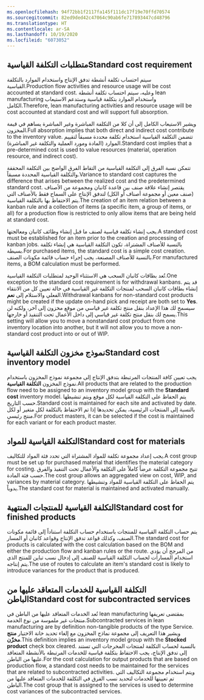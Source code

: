 ```yaml
---
ms.openlocfilehash: 94f72bb1f2117fa145f111dc17f19e70ffd70574
ms.sourcegitcommit: 82ed9ded42c47064c90ab6fe717893447cd48796
ms.translationtype: HT
ms.contentlocale: ar-SA
ms.lasthandoff: 10/19/2020
ms.locfileid: "6073052"
---
```

## <a name="standard-cost-requirement"></a><span data-ttu-id="0d5c0-101">متطلبات التكلفة القياسية</span><span class="sxs-lookup"><span data-stu-id="0d5c0-101">Standard cost requirement</span></span>

<span data-ttu-id="0d5c0-102">سيتم احتساب تكلفة أنشطة تدفق الإنتاج واستخدام الموارد بالتكلفة القياسية.</span><span class="sxs-lookup"><span data-stu-id="0d5c0-102">Production flow activities and resource usage will be cost accounted at standard cost.</span></span> <span data-ttu-id="0d5c0-103">وعليه، سيتم احتساب تكلفة أنشطة lean manufacturing واستخدام الموارد بتكلفة قياسية وستدعم الاستيعاب الكامل.</span><span class="sxs-lookup"><span data-stu-id="0d5c0-103">Therefore, lean manufacturing activities and resource usage will be cost accounted at standard cost and will support full absorption.</span></span>

<span data-ttu-id="0d5c0-104">ويشير الاستيعاب الكامل إلى أن كلا من التكلفة المباشرة وغير المباشرة يساهم في قيمة المخزون.</span><span class="sxs-lookup"><span data-stu-id="0d5c0-104">Full absorption implies that both direct and indirect cost contribute to the inventory value.</span></span> <span data-ttu-id="0d5c0-105">تتضمن التكلفة القياسية استخدام تكلفة محددة مسبقاً لتقييم الموارد (المادة ومورد العملية والتكلفة غير المباشرة).</span><span class="sxs-lookup"><span data-stu-id="0d5c0-105">Standard cost implies that a pre-determined cost is used to value resources (material, operation resource, and indirect cost).</span></span>

<span data-ttu-id="0d5c0-106">تتمكن نسبة الفرق إلى التكلفة القياسية من التقاط الفرق الواضح بين التكلفة المحققة والتكلفة القياسية المحددة مسبقاً.</span><span class="sxs-lookup"><span data-stu-id="0d5c0-106">Variance to standard cost captures the difference that arises between the realized cost and the predetermined standard cost.</span></span> <span data-ttu-id="0d5c0-107">يقتصر إنشاء علاقة صنف بين قاعدة كانبان ومجموعة من الأصناف (صنف معين أو مجموعة أصناف أو الكل) لتدفق الإنتاج على السماح فقط بالأصناف التي يتم الاحتفاظ بها بالتكلفة القياسية.</span><span class="sxs-lookup"><span data-stu-id="0d5c0-107">The creation of an item relation between a kanban rule and a collection of items (a specific item, a group of items, or all) for a production flow is restricted to only allow items that are being held at standard cost.</span></span>

<span data-ttu-id="0d5c0-108">يجب إنشاء تكلفة قياسية لصنف ما قبل إنشاء وظائف كانبان ومعالجتها.</span><span class="sxs-lookup"><span data-stu-id="0d5c0-108">A standard cost must be established for an item prior to the creation and processing of kanban jobs.</span></span> <span data-ttu-id="0d5c0-109">بالنسبة للأصناف المشتراة، تكون التكلفة القياسية هي إنشاء تكلفة بسيطة.</span><span class="sxs-lookup"><span data-stu-id="0d5c0-109">For purchased items, the standard cost is a simple cost creation.</span></span> <span data-ttu-id="0d5c0-110">بالنسبة للأصناف المصنعة، يجب إجراء حساب قائمة مكونات الصنف.</span><span class="sxs-lookup"><span data-stu-id="0d5c0-110">For manufactured items, a BOM calculation must be performed.</span></span>

<span data-ttu-id="0d5c0-111">تُعد بطاقات كانبان السحب هي الاستثناء الوحيد لمتطلبات التكلفة القياسية.</span><span class="sxs-lookup"><span data-stu-id="0d5c0-111">One exception to the standard cost requirement is for withdrawal kanbans.</span></span> <span data-ttu-id="0d5c0-112">قد يتم إنشاء بطاقات كانبان السحب لمنتجات التكلفة غير القياسية في حالة تعيين كل من الانتقاء الفعلي والاستلام إلى **نعم**.</span><span class="sxs-lookup"><span data-stu-id="0d5c0-112">Withdrawal kanbans for non-standard cost products might be created if the update on-hand pick and receipt are both set to **Yes**.</span></span> <span data-ttu-id="0d5c0-113">سيسمح لك هذا الإعداد بنقل منتج تكلفة غير قياسي من موقع مخزون إلى آخر، ولكنه لن يسمح لك بنقل منتج تكلفة غير قياسي إلى داخل الأعمال تحت التنفيذ أو خارجها.</span><span class="sxs-lookup"><span data-stu-id="0d5c0-113">This setting will allow you to move a nonstandard cost product from one inventory location into another, but it will not allow you to move a non-standard cost product into or out of WIP.</span></span>

## <a name="standard-cost-inventory-model"></a><span data-ttu-id="0d5c0-114">نموذج مخزون التكلفة القياسية</span><span class="sxs-lookup"><span data-stu-id="0d5c0-114">Standard cost inventory model</span></span>

<span data-ttu-id="0d5c0-115">يجب تعيين كافة المنتجات المرتبطة بتدفق الإنتاج إلى مجموعة نموذج المخزون باستخدام نموذج المخزون **التكلفة القياسية**.</span><span class="sxs-lookup"><span data-stu-id="0d5c0-115">All products that are related to the production flow need to be assigned to an inventory model group with the **Standard cost** inventory model.</span></span> <span data-ttu-id="0d5c0-116">يتم الحفاظ على التكلفة القياسية لكل موقع ويتم تنشيطها حسب التاريخ.</span><span class="sxs-lookup"><span data-stu-id="0d5c0-116">Standard cost is maintained for each site and activated by date.</span></span> <span data-ttu-id="0d5c0-117">بالنسبة إلى المنتجات الرئيسية، يمكن تحديدها إذا تم الاحتفاظ بالتكلفة لكل متغير أو لكل منتج رئيسي.</span><span class="sxs-lookup"><span data-stu-id="0d5c0-117">For product masters, it can be selected if the cost is maintained for each variant or for each product master.</span></span>



## <a name="standard-cost-for-materials"></a><span data-ttu-id="0d5c0-118">التكلفة القياسية للمواد</span><span class="sxs-lookup"><span data-stu-id="0d5c0-118">Standard cost for materials</span></span>

<span data-ttu-id="0d5c0-119">يجب إعداد مجموعة تكلفة للمواد المشتراة التي تحدد فئة المواد للتكاليف.</span><span class="sxs-lookup"><span data-stu-id="0d5c0-119">A cost group must be set up for purchased material that identifies the material category for costing.</span></span> <span data-ttu-id="0d5c0-120">تتيح مجموعة التكلفة عرضاً كاملاً على التكلفة والأعمال تحت التنفيذ والفرق حسب فئة المادة.</span><span class="sxs-lookup"><span data-stu-id="0d5c0-120">The cost group allows an aggregated view on cost, WIP, and variances by material category.</span></span> <span data-ttu-id="0d5c0-121">يتم الحفاظ على التكلفة القياسية للمواد وتنشيطها يدوياً.</span><span class="sxs-lookup"><span data-stu-id="0d5c0-121">The standard cost for material is maintained and activated manually.</span></span>



## <a name="standard-cost-for-finished-products"></a><span data-ttu-id="0d5c0-122">التكلفة القياسية للمنتجات المنتهية</span><span class="sxs-lookup"><span data-stu-id="0d5c0-122">Standard cost for finished products</span></span>

<span data-ttu-id="0d5c0-123">يتم حساب التكلفة القياسية للمنتجات باستخدام حساب التكلفة استناداً إلى قائمة مكونات الصنف، وكذلك قواعد تدفق الإنتاج وقواعد كانبان أو المسار.</span><span class="sxs-lookup"><span data-stu-id="0d5c0-123">The standard cost for products is calculated with the cost calculation based on the BOM and either the production flow and kanban rules or the route.</span></span> <span data-ttu-id="0d5c0-124">من المرجح أن يؤدي استخدام المسارات لحساب التكلفة القياسية للصنف إلى إدخال نسب تباين للمنتج الذي يتم إنتاجه.</span><span class="sxs-lookup"><span data-stu-id="0d5c0-124">The use of routes to calculate an item's standard cost is likely to introduce variances for the product that is produced.</span></span>

## <a name="standard-cost-for-subcontracted-services"></a><span data-ttu-id="0d5c0-125">التكلفة القياسية للخدمات المتعاقد عليها من الباطن</span><span class="sxs-lookup"><span data-stu-id="0d5c0-125">Standard cost for subcontracted services</span></span>

<span data-ttu-id="0d5c0-126">تُعد الخدمات المتعاقد عليها من الباطن في lean manufacturing بمقتضى تعريفها منتجات غير ملموسة من نوع الخدمة.</span><span class="sxs-lookup"><span data-stu-id="0d5c0-126">Subcontracted services in lean manufacturing are by definition non-tangible products of the type Service.</span></span> <span data-ttu-id="0d5c0-127">ويشير هذا التعريف إلى مجموعة نماذج المخزون مع إلغاء تحديد خانة الاختيار **منتج مخزّن**.</span><span class="sxs-lookup"><span data-stu-id="0d5c0-127">This definition implies an inventory model group with the **Stocked product** check box cleared.</span></span> <span data-ttu-id="0d5c0-128">بالنسبة لحساب التكلفة لمنتجات المخرجات التي تستند إلى تدفق الإنتاج، يجب الاحتفاظ بتكلفة قياسية للخدمات المرتبطة بالأنشطة المتعاقد عليها من الباطن.</span><span class="sxs-lookup"><span data-stu-id="0d5c0-128">For the cost calculation for output products that are based on production flow, a standard cost needs to be maintained for the services that are related to subcontracted activities.</span></span> <span data-ttu-id="0d5c0-129">ويتم استخدام مجموعة التكاليف التي تم تعيينها للخدمات لتحديد نسب الفرق في التكلفة للخدمات المتعاقد عليها من الباطن.</span><span class="sxs-lookup"><span data-stu-id="0d5c0-129">The cost group that is assigned to the services is used to determine cost variances of the subcontracted services.</span></span>


